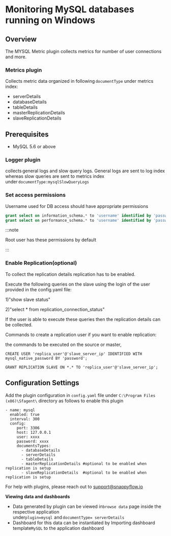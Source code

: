 # Monitoring MySQL databases running on Windows

## Overview

The MYSQL Metric plugin collects metrics for number of user connections and more.

### Metrics plugin

Collects metric data organized in following `documentType` under metrics index: 

- serverDetails
- databaseDetails
- tableDetails
- masterReplicationDetails
- slaveReplicationDetails

## Prerequisites

- MySQL 5.6 or above


### Logger plugin

collects general logs and slow query logs. General logs are sent to log index whereas slow queries are sent to metrics index under `documentType:mysqlSlowQueryLogs` 

### Set access permissions

Username used for DB access should have appropriate permissions 

```sql
grant select on information_schema.* to 'username' identified by 'password';  
grant select on performance_schema.* to 'username' identified by 'password';  
```

:::note

Root user has these permissions by default 

:::

### Enable Replication(optional)

To collect the replication details replication has to be enabled.

Execute the following queries on the slave using the login of the user provided in the config.yaml file:

1)"show slave status"

2)"select * from replication_connection_status"

If the user is able to execute these queries then the replication details can be collected.

Commands to create a replication user if you want to enable replication:

the commands to be executed on the source or master,
```shell
CREATE USER 'replica_user'@'slave_server_ip' IDENTIFIED WITH mysql_native_password BY 'password';
```
```shell
GRANT REPLICATION SLAVE ON *.* TO 'replica_user'@'slave_server_ip';
```

## Configuration Settings

Add the plugin configuration in `config.yaml` file under `C:\Program Files (x86)\Sfagent\` directory as follows to enable this plugin

```
- name: mysql
  enabled: true
  interval: 300
  config:
     port: 3306
     host: 127.0.0.1
     user: xxxx
     password: xxxx
     documentsTypes:
       - databaseDetails 
       - serverDetails 
       - tableDetails
       - masterReplicationDetails #optional to be enabled when replication is setup
       - slaveReplicationDetails  #optional to be enabled when replication is setup 
```

For help with plugins, please reach out to [support@snappyflow.io](mailto:support@snappyflow.io)

**Viewing data and dashboards**   

- Data generated by plugin can be viewed in`browse data` page inside the respective application under`plugin=mysql`  and `documentType= serverDetails`
- Dashboard for this data can be instantiated by Importing dashboard template`MySQL` to the application dashboard
